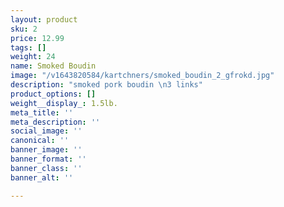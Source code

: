 ```yaml
---
layout: product
sku: 2
price: 12.99
tags: []
weight: 24
name: Smoked Boudin
image: "/v1643820584/kartchners/smoked_boudin_2_gfrokd.jpg"
description: "smoked pork boudin \n3 links"
product_options: []
weight__display_: 1.5lb.
meta_title: ''
meta_description: ''
social_image: ''
canonical: ''
banner_image: ''
banner_format: ''
banner_class: ''
banner_alt: ''

---
```

